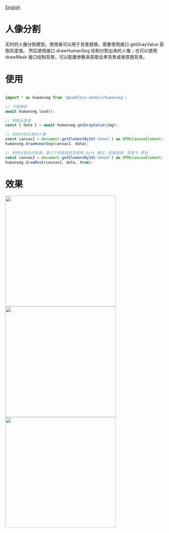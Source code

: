 [English](./README.md)

# 人像分割

实时的人像分割模型。使用者可以用于背景替换。需要使用接口 getGrayValue 获取灰度值。
然后使用接口 drawHumanSeg 绘制分割出来的人像；也可以使用 drawMask 接口绘制背景，可以配置参数来获取全黑背景或者原图背景。

# 使用

```js

import * as humanseg from '@paddlejs-models/humanseg';

// 下载模型
await humanseg.load();

// 获取灰度值
const { data } = await humanseg.getGrayValue(img);

// 绘制分割出来的人像
const canvas1 = document.getElementById('demo1') as HTMLCanvasElement;
humanseg.drawHumanSeg(canvas1, data);

// 绘制分割后的背景，第三个参数是是否使用 dark 模式，如果使用，背景为 黑色
const canvas2 = document.getElementById('demo2') as HTMLCanvasElement;
humanseg.drawMask(canvas2, data, true);

```
# 效果

  <img width="350"  src="https://user-images.githubusercontent.com/10822846/114897087-7fdb2d80-9e43-11eb-806d-fcf0198bc701.png"/>
  <img width="350"  src="https://user-images.githubusercontent.com/10822846/114897193-96818480-9e43-11eb-82bc-6d4e073423e9.png"/>
  <img width="350"  src="https://user-images.githubusercontent.com/10822846/115279515-6b679f80-a179-11eb-87d9-41f84dc02430.jpg"/>